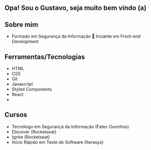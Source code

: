 ## Opa! Sou o Gustavo, seja muito bem vindo (a) ##

## **Sobre mim** ## 
   * Formado em Segurança da Informação
   🌱 Inciante em Front-end Development

## **Ferramentas/Tecnologias** ## 
  * HTML
  * CSS
  * Git
  * Javascript
  * Styled Components
  * React
  * 
## **Cursos** ## 
  * Tecnólogo em Segurança da Informação (Fatec Ourinhos)
  * Discover (Rocketseat)
  * Ignite (Rocketseat)
  * Início Rápido em Teste de Software (Iterasys)
